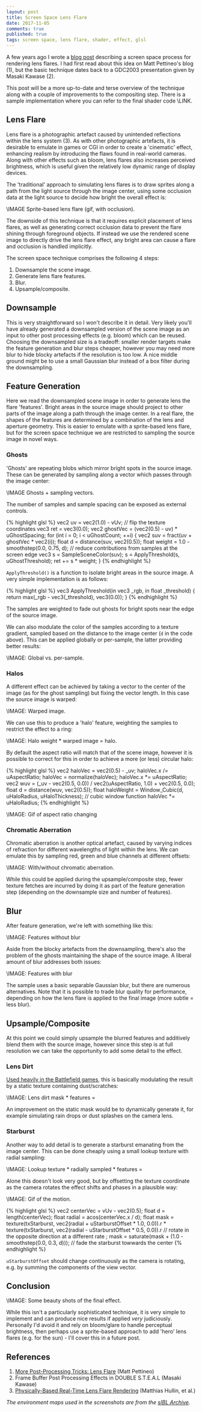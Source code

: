 ```yaml
---
layout: post
title: Screen Space Lens Flare
date: 2017-11-05
comments: true
published: true
tags: screen space, lens flare, shader, effect, glsl
---
```


A few years ago I wrote a [blog post](http://john-chapman-graphics.blogspot.fr/2013/02/pseudo-lens-flare.html) describing a screen space process for rendering lens flares. I had first read about this idea on Matt Pettineo's blog (1), but the basic technique dates back to a GDC2003 presentation given by Masaki Kawase (2). 

This post will be a more up-to-date and terse overview of the technique along with a couple of improvements to the compositing step. There is a sample implementation where you can refer to the final shader code \LINK.

## Lens Flare ##

Lens flare is a photographic artefact caused by unintended reflections within the lens system (3). As with other photographic artefacts, it is desirable to emulate in games or CGI in order to create a 'cinematic' effect, enhancing realism by introducing the flaws found in real-world cameras. Along with other effects such as bloom, lens flares also increases perceived brightness, which is useful given the relatively low dynamic range of display devices.

The 'traditional' approach to simulating lens flares is to draw sprites along a path from the light source through the image center, using some occlusion data at the light source to decide how bright the overall effect is:

\IMAGE Sprite-based lens flare (gif, with occlusion).

The downside of this technique is that it requires explicit placement of lens flares, as well as generating correct occlusion data to prevent the flare shining through foreground objects. If instead we use the rendered scene image to directly drive the lens flare effect, any bright area can cause a flare and occlusion is handled implicitly.

The screen space technique comprises the following 4 steps:

1. Downsample the scene image.
2. Generate lens flare features.
3. Blur.
4. Upsample/composite.

## Downsample ##

This is very straightforward so I won't describe it in detail. Very likely you'll have already generated a downsampled version of the scene image as an input to other post processing effects (e.g. bloom) which can be reused. Choosing the downsampled size is a tradeoff: smaller render targets make the feature generation and blur steps cheaper, however you may need more blur to hide blocky artefacts if the resolution is too low. A nice middle ground might be to use a small Gaussian blur instead of a box filter during the downsampling.

## Feature Generation ##

Here we read the downsampled scene image in order to generate lens the flare 'features'. Bright areas in the source image should project to other parts of the image along a path through the image center. In a real flare, the shapes of the features are determined by a combination of the lens and aperture geometry. This is easier to emulate with a sprite-based lens flare, but for the screen space technique we are restricted to sampling the source image in novel ways.

### Ghosts ###

'Ghosts' are repeating blobs which mirror bright spots in the source image. These can be generated by sampling along a vector which passes through the image center:

\IMAGE Ghosts + sampling vectors.

The number of samples and sample spacing can be exposed as external controls.

{% highlight glsl %}
vec2 uv = vec2(1.0) - vUv; // flip the texture coordinates
vec3 ret = vec3(0.0);
vec2 ghostVec = (vec2(0.5) - uv) * uGhostSpacing;
for (int i = 0; i < uGhostCount; ++i) {
	vec2 suv = fract(uv + ghostVec * vec2(i));
	float d = distance(suv, vec2(0.5));
	float weight = 1.0 - smoothstep(0.0, 0.75, d); // reduce contributions from samples at the screen edge
	vec3 s = SampleSceneColor(suv);
	s = ApplyThreshold(s, uGhostThreshold);
	ret += s * weight;
}
{% endhighlight %}

`ApplyThreshold()` is a function to isolate bright areas in the source image. A very simple implementation is as follows:

{% highlight glsl %}
vec3 ApplyThreshold(in vec3 _rgb, in float _threshold)
{
	return max(_rgb - vec3(_threshold), vec3(0.0));
}
{% endhighlight %}

The samples are weighted to fade out ghosts for bright spots near the edge of the source image. 

We can also modulate the color of the samples according to a texture gradient, sampled based on the distance to the image center (`d` in the code above). This can be applied globally or per-sample, the latter providing better results:

\IMAGE: Global vs. per-sample.

### Halos ###

A different effect can be achieved by taking a vector to the center of the image (as for the ghost sampling) but fixing the vector length. In this case the source image is warped:

\IMAGE: Warped image.

We can use this to produce a 'halo' feature, weighting the samples to restrict the effect to a ring:

\IMAGE: Halo weight * warped image = halo.

By default the aspect ratio will match that of the scene image, however it is possible to correct for this in order to achieve a more (or less) circular halo:

{% highlight glsl %}
vec2 haloVec = vec2(0.5) - _uv;
haloVec.x /= uAspectRatio;
haloVec = normalize(haloVec);
haloVec.x *= uAspectRatio;
vec2 wuv = (_uv - vec2(0.5, 0.0)) / vec2(uAspectRatio, 1.0) + vec2(0.5, 0.0);
float d = distance(wuv, vec2(0.5));
float haloWeight = Window_Cubic(d, uHaloRadius, uHaloThickness); // cubic window function
haloVec *= uHaloRadius;
{% endhighlight %}

\IMAGE: Gif of aspect ratio changing

### Chromatic Aberration ###

Chromatic aberration is another optical artefact, caused by varying indices of refraction for different wavelengths of light within the lens. We can emulate this by sampling red, green and blue channels at different offsets:

\IMAGE: With/without chromatic aberration.

While this could be applied during the upsample/composite step, fewer texture fetches are incurred by doing it as part of the feature generation step (depending on the downsample size and number of features).

## Blur ##

After feature generation, we're left with something like this:

\IMAGE: Features without blur

Aside from the blocky artefacts from the downsampling, there's also the problem of the ghosts maintaining the shape of the source image. A liberal amount of blur addresses both issues:

\IMAGE: Features with blur

The sample uses a basic separable Gaussian blur, but there are numerous alternatives. Note that it is possible to trade blur quality for performance, depending on how the lens flare is applied to the final image (more subtle = less blur).

## Upsample/Composite ##

At this point we could simply upsample the blurred features and additively blend them with the source image, however since this step is at full resolution we can take the opportunity to add some detail to the effect.

### Lens Dirt ###

[Used heavily in the Battlefield games](http://i.imgur.com/F5OX6.jpg), this is basically modulating the result by a static texture containing dust/scratches:

\IMAGE: Lens dirt mask * features =

An improvement on the static mask would be to dynamically generate it, for example simulating rain drops or dust splashes on the camera lens.

### Starburst ###

Another way to add detail is to generate a starburst emanating from the image center. This can be done cheaply using a small lookup texture with radial sampling:

\IMAGE: Lookup texture * radially sampled * features =

Alone this doesn't look very good, but by offsetting the texture coordinate as the camera rotates the effect shifts and phases in a plausible way:

\IMAGE: Gif of the motion.

{% highlight glsl %}
vec2 centerVec = vUv - vec2(0.5);
float d = length(centerVec);
float radial = acos(centerVec.x / d);
float mask =
	  texture(txStarburst, vec2(radial + uStarburstOffset * 1.0, 0.0)).r
	* texture(txStarburst, vec2(radial - uStarburstOffset * 0.5, 0.0)).r // rotate in the opposite direction at a different rate
	;
mask = saturate(mask + (1.0 - smoothstep(0.0, 0.3, d))); // fade the starburst towwards the center
{% endhighlight %}

`uStarburstOffset` should change continuously as the camera is rotating, e.g. by summing the components of the view vector.

## Conclusion ##

\IMAGE: Some beauty shots of the final effect.

While this isn't a particularly sophisticated technique, it is very simple to implement and can produce nice results if applied *very* judiciously. Personally I'd avoid it and rely on bloom/glare to handle perceptual brightness, then perhaps use a sprite-based approach to add 'hero' lens flares (e.g. for the sun) - I'll cover this in a future post.

## References ##

1. [More Post-Processing Tricks: Lens Flare](https://mynameismjp.wordpress.com/2009/12/15/more-post-processing-tricks-lens-flare/) (Matt Pettineo)
2. Frame Buffer Post Processing Effects in DOUBLE S.T.E.A.L (Masaki Kawase)
3. [Physically-Based Real-Time Lens Flare Rendering](http://resources.mpi-inf.mpg.de/lensflareRendering/pdf/flare.pdf) (Matthias Hullin, et al.)

*The environment maps used in the screenshots are from the [sIBL Archive](http://www.hdrlabs.com/sibl/archive.html).*